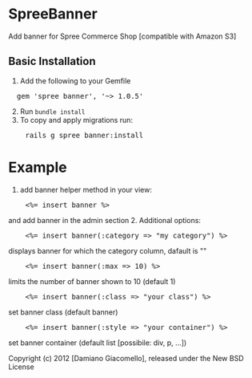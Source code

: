 SpreeBanner
===================

Add banner for Spree Commerce Shop [compatible with Amazon S3]


Basic Installation
------------------

1. Add the following to your Gemfile
<pre>
  gem 'spree_banner', '~> 1.0.5'
</pre>
2. Run `bundle install`
3. To copy and apply migrations run:
<pre>
	rails g spree_banner:install
</pre>

Example
=======

1. add banner helper method in your view:
<pre>
	<%= insert_banner %>
</pre>
and add banner in the admin section
2. Additional options:
<pre>
	<%= insert_banner(:category => "my_category") %>
</pre>
displays banner for which the category column, dafault is ""
<pre>
	<%= insert_banner(:max => 10) %>
</pre>
limits the number of banner shown to 10 (default 1)
<pre>
	<%= insert_banner(:class => "your_class") %>
</pre>
set banner class (default banner)
<pre>
	<%= insert_banner(:style => "your_container") %>
</pre>
set banner container (default list [possibile: div, p, ...])

Copyright (c) 2012 [Damiano Giacomello], released under the New BSD License
